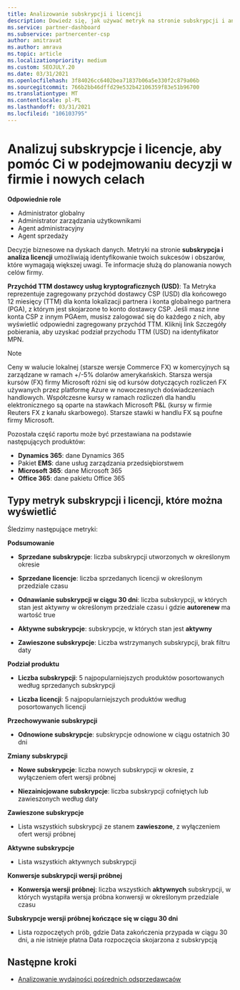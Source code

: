 ```yaml
---
title: Analizowanie subskrypcji i licencji
description: Dowiedz się, jak używać metryk na stronie subskrypcji i analizy licencji, aby identyfikować Twoje sukcesy i obszary, które wymagają większej uwagi.
ms.service: partner-dashboard
ms.subservice: partnercenter-csp
author: amitravat
ms.author: amrava
ms.topic: article
ms.localizationpriority: medium
ms.custom: SEOJULY.20
ms.date: 03/31/2021
ms.openlocfilehash: 3f84026cc6402bea71837b06a5e330f2c879a06b
ms.sourcegitcommit: 766b2bb46dffd29e532b42106359f83e51b96700
ms.translationtype: MT
ms.contentlocale: pl-PL
ms.lasthandoff: 03/31/2021
ms.locfileid: "106103795"
---
```

# <a name="analyze-subscriptions-and-licenses-to-help-you-drive-business-decisions-and-new-goals"></a>Analizuj subskrypcje i licencje, aby pomóc Ci w podejmowaniu decyzji w firmie i nowych celach

**Odpowiednie role**

- Administrator globalny
- Administrator zarządzania użytkownikami
- Agent administracyjny
- Agent sprzedaży

Decyzje biznesowe na dyskach danych. Metryki na stronie **subskrypcja i analiza licencji** umożliwiają identyfikowanie twoich sukcesów i obszarów, które wymagają większej uwagi. Te informacje służą do planowania nowych celów firmy.

**Przychód TTM dostawcy usług kryptograficznych (USD)**: Ta Metryka reprezentuje zagregowany przychód dostawcy CSP (USD) dla końcowego 12 miesięcy (TTM) dla konta lokalizacji partnera i konta globalnego partnera (PGA), z którym jest skojarzone to konto dostawcy CSP. Jeśli masz inne konta CSP z innym PGAem, musisz zalogować się do każdego z nich, aby wyświetlić odpowiedni zagregowany przychód TTM.  Kliknij link Szczegóły pobierania, aby uzyskać podział przychodu TTM (USD) na identyfikator MPN.

>[!NOTE]
>Ceny w walucie lokalnej (starsze wersje Commerce FX) w komercyjnych są zarządzane w ramach +/-5% dolarów amerykańskich. Starsza wersja kursów (FX) firmy Microsoft różni się od kursów dotyczących rozliczeń FX używanych przez platformę Azure w nowoczesnych doświadczeniach handlowych. Współczesne kursy w ramach rozliczeń dla handlu elektronicznego są oparte na stawkach Microsoft P&L (kursy w firmie Reuters FX z kanału skarbowego). Starsze stawki w handlu FX są poufne firmy Microsoft.


Pozostała część raportu może być przestawiana na podstawie następujących produktów:

 - **Dynamics 365**: dane Dynamics 365  
 - Pakiet **EMS**: dane usług zarządzania przedsiębiorstwem  
 - **Microsoft 365**: dane Microsoft 365  
 - **Office 365**: dane pakietu Office 365  


## <a name="types-of-subscription-and-license-metrics-you-can-view"></a>Typy metryk subskrypcji i licencji, które można wyświetlić

Śledzimy następujące metryki:

**Podsumowanie**  
 - **Sprzedane subskrypcje**: liczba subskrypcji utworzonych w określonym okresie  
  
 - **Sprzedane licencje**: liczba sprzedanych licencji w określonym przedziale czasu  
  
 - **Odnawianie subskrypcji w ciągu 30 dni**: liczba subskrypcji, w których stan jest aktywny w określonym przedziale czasu i gdzie **autorenew** ma wartość true
 
 - **Aktywne subskrypcje**: subskrypcje, w których stan jest **aktywny**  
 
 - **Zawieszone subskrypcje**: Liczba wstrzymanych subskrypcji, brak filtru daty  

**Podział produktu**
  
 - **Liczba subskrypcji**: 5 najpopularniejszych produktów posortowanych według sprzedanych subskrypcji  
 
 - **Liczba licencji**: 5 najpopularniejszych produktów według posortowanych licencji

**Przechowywanie subskrypcji**

 - **Odnowione subskrypcje**: subskrypcje odnowione w ciągu ostatnich 30 dni  

**Zmiany subskrypcji**  
 - **Nowe subskrypcje**: liczba nowych subskrypcji w okresie, z wyłączeniem ofert wersji próbnej  
 
 - **Niezainicjowane subskrypcje**: liczba subskrypcji cofniętych lub zawieszonych według daty  

**Zawieszone subskrypcje** 
 
 - Lista wszystkich subskrypcji ze stanem **zawieszone**, z wyłączeniem ofert wersji próbnej  
  
**Aktywne subskrypcje**

 - Lista wszystkich aktywnych subskrypcji  

**Konwersje subskrypcji wersji próbnej**  

 - **Konwersja wersji próbnej**: liczba wszystkich **aktywnych** subskrypcji, w których wystąpiła wersja próbna konwersji w określonym przedziale czasu  

**Subskrypcje wersji próbnej kończące się w ciągu 30 dni**  

 - Lista rozpoczętych prób, gdzie Data zakończenia przypada w ciągu 30 dni, a nie istnieje płatna Data rozpoczęcia skojarzona z subskrypcją  



## <a name="next-steps"></a>Następne kroki

- [Analizowanie wydajności pośrednich odsprzedawcaów](analyze-indirect-resellers.md)
